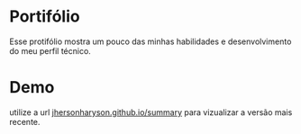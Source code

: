 # Portifólio
Esse protifólio mostra um pouco das minhas habilidades e desenvolvimento do meu perfil técnico.

# Demo
utilize a url [jhersonharyson.github.io/summary](https://jhersonharyson.github.io/summary) para vizualizar a versão mais recente.

